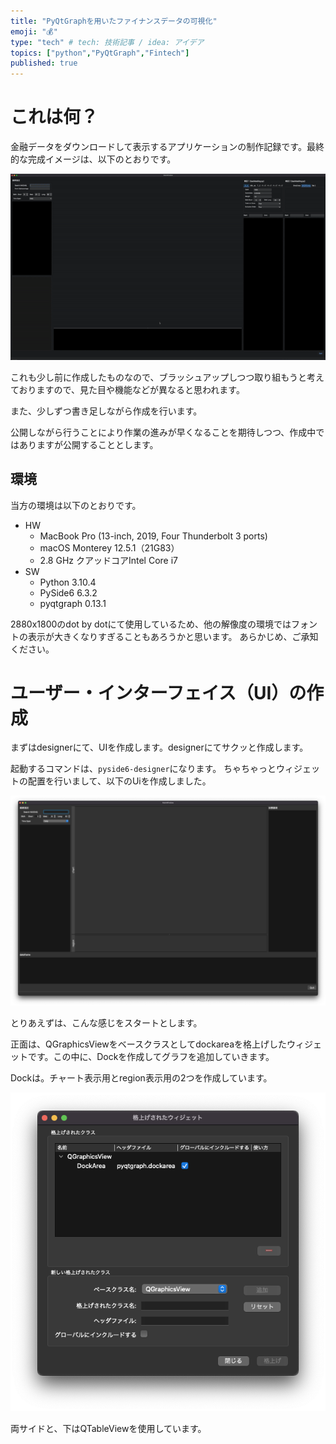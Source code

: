```yaml
---
title: "PyQtGraphを用いたファイナンスデータの可視化"
emoji: "💰"
type: "tech" # tech: 技術記事 / idea: アイデア
topics: ["python","PyQtGraph","Fintech"]
published: true
---
```

# これは何？

金融データをダウンロードして表示するアプリケーションの制作記録です。最終的な完成イメージは、以下のとおりです。

![](/images/fintech.gif)

これも少し前に作成したものなので、ブラッシュアップしつつ取り組もうと考えておりますので、見た目や機能などが異なると思われます。

また、少しずつ書き足しながら作成を行います。

公開しながら行うことにより作業の進みが早くなることを期待しつつ、作成中ではありますが公開することとします。

## 環境

当方の環境は以下のとおりです。

- HW
  - MacBook Pro (13-inch, 2019, Four Thunderbolt 3 ports)
  - macOS Monterey 12.5.1（21G83）
  - 2.8 GHz クアッドコアIntel Core i7
- SW
  - Python 3.10.4
  - PySide6 6.3.2
  - pyqtgraph 0.13.1


2880x1800のdot by dotにて使用しているため、他の解像度の環境ではフォントの表示が大きくなりすぎることもあろうかと思います。
あらかじめ、ご承知ください。


# ユーザー・インターフェイス（UI）の作成

まずはdesignerにて、UIを作成します。designerにてサクッと作成します。

起動するコマンドは、`pyside6-designer`になります。
ちゃちゃっとウィジェットの配置を行いまして、以下のUiを作成しました。

![](/images/2022-10-01-19-11-47.png)

とりあえずは、こんな感じをスタートとします。

正面は、QGraphicsViewをベースクラスとしてdockareaを格上げしたウィジェットです。この中に、Dockを作成してグラフを追加していきます。

Dockは。チャート表示用とregion表示用の2つを作成しています。

![](/images/2022-10-01-19-16-32.png)

両サイドと、下はQTableViewを使用しています。


